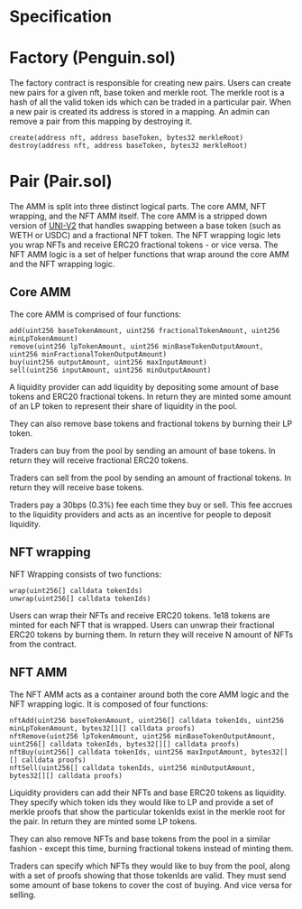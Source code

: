 # Specification

# Factory (Penguin.sol)

The factory contract is responsible for creating new pairs.
Users can create new pairs for a given nft, base token and merkle root.
The merkle root is a hash of all the valid token ids which can be traded in a particular pair.
When a new pair is created its address is stored in a mapping.
An admin can remove a pair from this mapping by destroying it.

```solidity
create(address nft, address baseToken, bytes32 merkleRoot)
destroy(address nft, address baseToken, bytes32 merkleRoot)
```

# Pair (Pair.sol)

The AMM is split into three distinct logical parts. The core AMM, NFT wrapping, and the NFT AMM itself. The core AMM is a stripped down version of [UNI-V2](https://github.com/Uniswap/v2-core) that handles swapping between a base token (such as WETH or USDC) and a fractional NFT token. The NFT wrapping logic lets you wrap NFTs and receive ERC20 fractional tokens - or vice versa. The NFT AMM logic is a set of helper functions that wrap around the core AMM and the NFT wrapping logic.

## Core AMM

The core AMM is comprised of four functions:

```solidity
add(uint256 baseTokenAmount, uint256 fractionalTokenAmount, uint256 minLpTokenAmount)
remove(uint256 lpTokenAmount, uint256 minBaseTokenOutputAmount, uint256 minFractionalTokenOutputAmount)
buy(uint256 outputAmount, uint256 maxInputAmount)
sell(uint256 inputAmount, uint256 minOutputAmount)
```

A liquidity provider can add liquidity by depositing some amount of base tokens and ERC20 fractional tokens.
In return they are minted some amount of an LP token to represent their share of liquidity in the pool.

They can also remove base tokens and fractional tokens by burning their LP token.

Traders can buy from the pool by sending an amount of base tokens. In return they will receive fractional ERC20 tokens.

Traders can sell from the pool by sending an amount of fractional tokens. In return they will receive base tokens.

Traders pay a 30bps (0.3%) fee each time they buy or sell. This fee accrues to the liquidity providers and acts as an incentive for people to deposit liquidity.

## NFT wrapping

NFT Wrapping consists of two functions:

```
wrap(uint256[] calldata tokenIds)
unwrap(uint256[] calldata tokenIds)
```

Users can wrap their NFTs and receive ERC20 tokens. 1e18 tokens are minted for each NFT that is wrapped.
Users can unwrap their fractional ERC20 tokens by burning them. In return they will receive N amount of NFTs from the contract.

## NFT AMM

The NFT AMM acts as a container around both the core AMM logic and the NFT wrapping logic.
It is composed of four functions:

```
nftAdd(uint256 baseTokenAmount, uint256[] calldata tokenIds, uint256 minLpTokenAmount, bytes32[][] calldata proofs)
nftRemove(uint256 lpTokenAmount, uint256 minBaseTokenOutputAmount, uint256[] calldata tokenIds, bytes32[][] calldata proofs)
nftBuy(uint256[] calldata tokenIds, uint256 maxInputAmount, bytes32[][] calldata proofs)
nftSell(uint256[] calldata tokenIds, uint256 minOutputAmount, bytes32[][] calldata proofs)
```

Liquidity providers can add their NFTs and base ERC20 tokens as liquidity. They specify which token ids they would like to LP and provide a set of merkle proofs that show the particular tokenIds exist in the merkle root for the pair. In return they are minted some LP tokens.

They can also remove NFTs and base tokens from the pool in a similar fashion - except this time, burning fractional tokens instead of minting them.

Traders can specify which NFTs they would like to buy from the pool, along with a set of proofs showing that those tokenIds are valid. They must send some amount of base tokens to cover the cost of buying. And vice versa for selling.